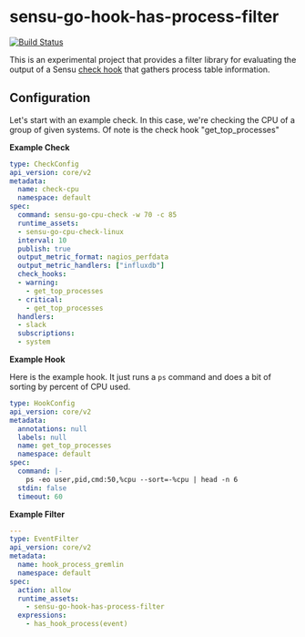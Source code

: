 # sensu-go-hook-has-process-filter 
[![Build Status](https://travis-ci.org/asachs01/sensu-go-hook-has-process-filter.svg?branch=master)](https://travis-ci.org/asachs01/sensu-go-hook-has-process-filter)

This is an experimental project that provides a filter library for evaluating the output of a Sensu [check hook](https://docs.sensu.io/sensu-go/latest/reference/hooks/) that gathers process table information.

## Configuration

Let's start with an example check. In this case, we're checking the CPU of a group of given systems. Of note is the check hook "get_top_processes"

**Example Check**

```yaml
type: CheckConfig
api_version: core/v2
metadata:
  name: check-cpu
  namespace: default
spec:
  command: sensu-go-cpu-check -w 70 -c 85
  runtime_assets:
  - sensu-go-cpu-check-linux
  interval: 10
  publish: true
  output_metric_format: nagios_perfdata
  output_metric_handlers: ["influxdb"]
  check_hooks:
  - warning:
    - get_top_processes
  - critical:
    - get_top_processes
  handlers:
  - slack
  subscriptions:
  - system
```

**Example Hook**

Here is the example hook. It just runs a `ps` command and does a bit of sorting by percent of CPU used.

```yaml
type: HookConfig
api_version: core/v2
metadata:
  annotations: null
  labels: null
  name: get_top_processes
  namespace: default
spec:
  command: |-
    ps -eo user,pid,cmd:50,%cpu --sort=-%cpu | head -n 6
  stdin: false
  timeout: 60
```

**Example Filter**

```yaml
---
type: EventFilter
api_version: core/v2
metadata:
  name: hook_process_gremlin
  namespace: default
spec:
  action: allow
  runtime_assets:
    - sensu-go-hook-has-process-filter
  expressions:
    - has_hook_process(event)
```


